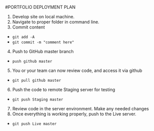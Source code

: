 #PORTFOLIO DEPLOYMENT PLAN

1. Develop site on local machine.
2. Navigate to proper folder in command line.
3. Commit content
  * `git add -A`
  * `git commit -m "comment here"`
4. Push to GitHub master branch
  * `push github master`
5. You or your team can now review code, and access it via github
  * `git pull github master`
6. Push the code to remote Staging server for testing
  * `git push Staging master`
7. Review code in the server environment. Make any needed changes
8. Once everything is working properly, push to the Live server.
  * `git push Live master`